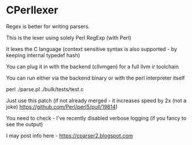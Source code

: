 ﻿# CPerllexer

Regex is better for writing parsers.

This is the lexer using solely Perl RegExp (with Perl)

It lexes the C language (context sensitive syntax is also supported - by keeping internal typedef hash)

You can plug it in with the backend (cllvmgen) for a full llvm ir toolchain

You can run either via the backend binary or with the perl interpreter itself

perl ./parse.pl ./bulk/tests/test.c

Just use this patch (if not already merged - it increases speed by 2x (not a joke) https://github.com/Perl/perl5/pull/19814)

You need to check - I've recently disabled verbose logging (if you fancy to see the output)

I may post info here - https://cparser2.blogspot.com
